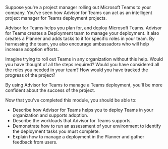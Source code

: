 Suppose you're a project manager rolling out Microsoft Teams to your company. You've seen how Advisor for Teams can act as an intelligent project manager for Teams deployment projects.

Advisor for Teams helps you plan for, and deploy Microsoft Teams. Advisor for Teams creates a Deployment team to manage your deployment. It also creates a Planner and adds tasks to it for specific roles in your team. By harnessing the team, you also encourage ambassadors who will help increase adoption efforts.

Imagine trying to roll out Teams in any organization without this help. Would you have thought of all the steps required? Would you have considered all the roles you needed in your team? How would you have tracked the progress of the project?

By using Advisor for Teams to manage a Teams deployment, you'll be more confident about the success of the project.

Now that you've completed this module, you should be able to:

- Describe how Advisor for Teams helps you to deploy Teams in your organization and supports adoption.
- Describe the workloads that Advisor for Teams supports.
- Demonstrate how to run an assessment of your environment to identify the deployment tasks you must complete.
- Explain how to manage a deployment in the Planner and gather feedback from users.
